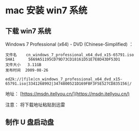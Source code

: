 # mac 安装 win7 系统

## 下载 win7 系统

Windows 7 Professional (x64) - DVD (Chinese-Simplified) ：

```text
文件名    cn_windows_7_professional_x64_dvd_x15-65791.iso
SHA1      5669A51195CD79D73CD18161D51E7E8D43DF53D1
文件大小   3.11GB
发布时间  2009-08-26

ed2k://|file|cn_windows_7_professional_x64_dvd_x15-65791.iso|3341268992|3474800521D169FBF3F5E527CD835156|/
```

地址： [https://msdn.itellyou.cn/](https://msdn.itellyou.cn/)

注意： 将下载地址粘贴到迅雷

## 制作 U 盘启动盘